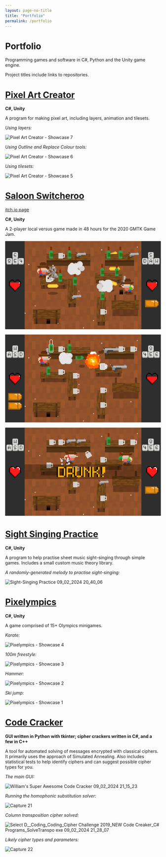 ```yaml
---
layout: page-no-title
title: "Portfolio"
permalink: /portfolio
---
```


# Portfolio

Programming games and software in C#, Python and the Unity game engine.

Project titles include links to repositories.

# [Pixel Art Creator](https://github.com/MrWoafer/Pixel-Art-Creator-2.0)

**C#, Unity**

A program for making pixel art, including layers, animation and tilesets.

_Using layers:_

![Pixel Art Creator - Showcase 7](https://github.com/MrWoafer/MrWoafer.github.io/assets/159387325/eb4d4fdd-5c2e-4aeb-b359-59c72afae8fc)

_Using Outline and Replace Colour tools:_

![Pixel Art Creator - Showcase 6](https://github.com/MrWoafer/MrWoafer.github.io/assets/159387325/8fe14666-6fb6-4a6f-afe8-648530cdcf6e)

_Using tilesets:_

![Pixel Art Creator - Showcase 5](https://github.com/MrWoafer/MrWoafer.github.io/assets/159387325/1f36e8cf-03b7-42b1-ab4b-a69b5a489d43)

# [Saloon Switcheroo](https://github.com/MrWoafer/Saloon-Switcheroo)

[itch.io page](https://woafer.itch.io/saloon-switcheroo)

**C#, Unity**

A 2-player local versus game made in 48 hours for the 2020 GMTK Game Jam.

![screenshot](Images/Saloon-Switcheroo-1.png)

![screenshot](Images/Saloon-Switcheroo-2.png)

![screenshot](Images/Saloon-Switcheroo-3.png)

# [Sight Singing Practice](https://github.com/MrWoafer/Sight-Singing-Practice)

**C#, Unity**

A program to help practise sheet music sight-singing through simple games. Includes a small custom music theory library.

_A randomly-generated melody to practise sight-singing:_

![Sight-Singing Practice 09_02_2024 20_40_06](https://github.com/MrWoafer/MrWoafer.github.io/assets/159387325/bc4b0090-20f0-4871-ac0e-1bb28748ce09)

# [Pixelympics](https://github.com/MrWoafer/Pixelympics)

**C#, Unity**

A game comprised of 15+ Olympics minigames.

_Karate:_

![Pixelympics - Showcase 4](https://github.com/MrWoafer/MrWoafer.github.io/assets/159387325/8849bb93-ffdf-41fc-952e-5046f7b6c5fe)

_100m freestyle:_

![Pixelympics - Showcase 3](https://github.com/MrWoafer/MrWoafer.github.io/assets/159387325/83875777-8677-48fb-bd48-5e83b0523119)

_Hammer:_

![Pixelympics - Showcase 2](https://github.com/MrWoafer/MrWoafer.github.io/assets/159387325/4be21719-aea8-49d6-a389-5ddd60b6d5b0)

_Ski jump:_

![Pixelympics - Showcase 1](https://github.com/MrWoafer/MrWoafer.github.io/assets/159387325/ccda6d47-8578-46bd-adb0-3253e720f9a8)

# [Code Cracker](https://github.com/MrWoafer/Code-Cracker)

**GUI written in Python with tkinter; cipher crackers written in C#, and a few in C++**

A tool for automated solving of messages encrypted with classical ciphers. It primarily uses the approach of Simulated Annealing. Also includes statistical tests to help identify ciphers and can suggest possible cipher types for you.

_The main GUI:_

![William's Super Awesome Code Cracker 09_02_2024 21_15_23](https://github.com/MrWoafer/MrWoafer.github.io/assets/159387325/82fab22d-bd9e-4f52-8993-befd49484bb1)

_Running the homophonic substitution solver:_

![Capture 21](https://github.com/MrWoafer/MrWoafer.github.io/assets/159387325/64218bc1-23b7-4714-a0e4-8e1457c70810)

_Column transposition cipher solved:_

![Select D__Coding_Coding_Cipher Challenge 2019_NEW Code Creaker_C# Programs_SolveTranspo exe 09_02_2024 21_28_07](https://github.com/MrWoafer/MrWoafer.github.io/assets/159387325/84431514-84a5-4fee-a937-c0adc8a7dd09)

_Likely cipher types and parameters:_

![Capture 22](https://github.com/MrWoafer/MrWoafer.github.io/assets/159387325/3a2b946b-2891-4254-bf36-be96483840a0)
